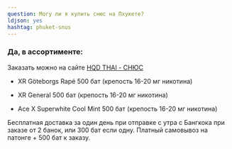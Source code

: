 ```yaml
---
question: Могу ли я купить снюс на Пхукете?
ldjson: yes
hashtag: phuket-snus
---
```


### Да, в ассортименте:

Заказать можно на сайте [HQD THAI - СНЮС](https://hqdthai.ru/snyus/)


* XR Göteborgs Rapé 500 бат (крепость 16-20 мг никотина)

* XR General 500 бат (крепость 16-20 мг никотина)

* Ace X Superwhite Cool Mint 500 бат (крепость 16-20 мг никотина)

Бесплатная доставка за один день при отправке с утра с Бангкока при заказе от 2 банок, или 300 бат если одну. Платный самовывоз на патонге + 500 бат к заказу.
